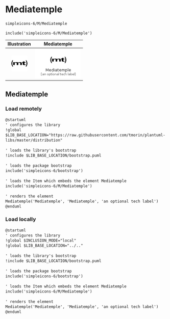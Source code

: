 # Mediatemple


```text
simpleicons-6/M/Mediatemple
```

```text
include('simpleicons-6/M/Mediatemple')
```



| Illustration | Mediatemple |
| :---: | :---: |
| ![illustration for Illustration](../../simpleicons-6/M/Mediatemple.png) | ![illustration for Mediatemple](../../simpleicons-6/M/Mediatemple.Local.png) |




## Mediatemple

### Load remotely
```plantuml
@startuml
' configures the library
!global $LIB_BASE_LOCATION="https://raw.githubusercontent.com/tmorin/plantuml-libs/master/distribution"

' loads the library's bootstrap
!include $LIB_BASE_LOCATION/bootstrap.puml

' loads the package bootstrap
include('simpleicons-6/bootstrap')

' loads the Item which embeds the element Mediatemple
include('simpleicons-6/M/Mediatemple')

' renders the element
Mediatemple('Mediatemple', 'Mediatemple', 'an optional tech label')
@enduml
```

### Load locally
```plantuml
@startuml
' configures the library
!global $INCLUSION_MODE="local"
!global $LIB_BASE_LOCATION="../.."

' loads the library's bootstrap
!include $LIB_BASE_LOCATION/bootstrap.puml

' loads the package bootstrap
include('simpleicons-6/bootstrap')

' loads the Item which embeds the element Mediatemple
include('simpleicons-6/M/Mediatemple')

' renders the element
Mediatemple('Mediatemple', 'Mediatemple', 'an optional tech label')
@enduml
```

